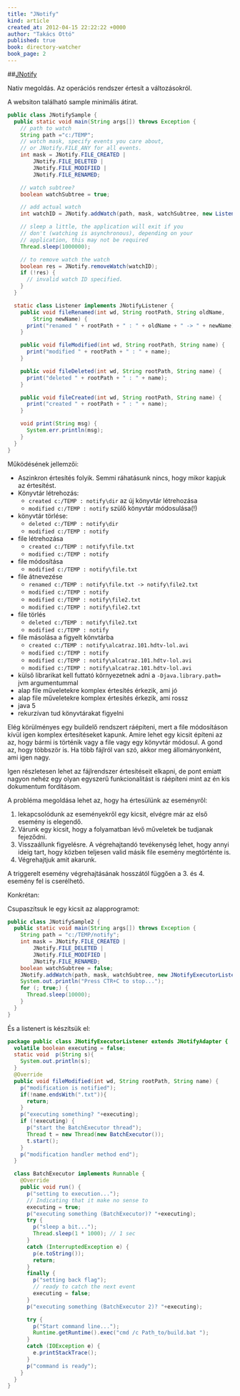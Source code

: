 ```yaml
---
title: "JNotify"
kind: article
created_at: 2012-04-15 22:22:22 +0000
author: "Takács Ottó"
published: true
book: directory-watcher
book_page: 2
---
```

##[JNotify](http://jnotify.sourceforge.net/)


Nativ megoldás. Az operációs rendszer értesít a változásokról.

A websiton található sample minimális átirat.

~~~java
public class JNotifySample {
  public static void main(String args[]) throws Exception {
    // path to watch
    String path ="c:/TEMP";
    // watch mask, specify events you care about,
    // or JNotify.FILE_ANY for all events.
    int mask = JNotify.FILE_CREATED |
        JNotify.FILE_DELETED |
        JNotify.FILE_MODIFIED |
        JNotify.FILE_RENAMED;

    // watch subtree?
    boolean watchSubtree = true;

    // add actual watch
    int watchID = JNotify.addWatch(path, mask, watchSubtree, new Listener());

    // sleep a little, the application will exit if you
    // don't (watching is asynchronous), depending on your
    // application, this may not be required
    Thread.sleep(1000000);

    // to remove watch the watch
    boolean res = JNotify.removeWatch(watchID);
    if (!res) {
      // invalid watch ID specified.
    }
  }

  static class Listener implements JNotifyListener {
    public void fileRenamed(int wd, String rootPath, String oldName,
        String newName) {
      print("renamed " + rootPath + " : " + oldName + " -> " + newName);
    }

    public void fileModified(int wd, String rootPath, String name) {
      print("modified " + rootPath + " : " + name);
    }

    public void fileDeleted(int wd, String rootPath, String name) {
      print("deleted " + rootPath + " : " + name);
    }

    public void fileCreated(int wd, String rootPath, String name) {
      print("created " + rootPath + " : " + name);
    }

    void print(String msg) {
      System.err.println(msg);
    }
  }
}
~~~

Működésének jellemzői:

- Aszinkron értesítés folyik. Semmi ráhatásunk nincs, hogy mikor kapjuk az értesítést.
- Könyvtár létrehozás:
    - `created c:/TEMP : notify\dir` az új könyvtár létrehozása
    - `modified c:/TEMP : notify` szülő könyvtár módosulása(!)
- könyvtár törlése:
    - `deleted c:/TEMP : notify\dir`
    - `modified c:/TEMP : notify`
- file létrehozása
    - `created c:/TEMP : notify\file.txt`
    - `modified c:/TEMP : notify`
- file módosítása
    - `modified c:/TEMP : notify\file.txt`
- file átnevezése
    - `renamed c:/TEMP : notify\file.txt -> notify\file2.txt`
    - `modified c:/TEMP : notify`
    - `modified c:/TEMP : notify\file2.txt`
    - `modified c:/TEMP : notify\file2.txt`
- file törlés
    - `deleted c:/TEMP : notify\file2.txt`
    - `modified c:/TEMP : notify`
- file másolása a figyelt könvtárba
    - `created c:/TEMP : notify\alcatraz.101.hdtv-lol.avi`
    - `modified c:/TEMP : notify`
    - `modified c:/TEMP : notify\alcatraz.101.hdtv-lol.avi`
    - `modified c:/TEMP : notify\alcatraz.101.hdtv-lol.avi`
- külső librarikat kell futtató környezetnek adni a `-Djava.library.path=` jvm argumentummal
- alap file műveletekre komplex értesítés érkezik, ami jó
- alap file műveletekre komplex értesítés érkezik, ami rossz
- java 5
- rekurzívan tud könyvtárakat figyelni

Elég körülményes egy buildelő rendszert ráépíteni, mert a file módosításon kívül igen komplex értesítéseket kapunk. Amire lehet egy kicsit építeni az az, hogy bármi is történik vagy a file vagy egy könyvtár módosul. A gond az, hogy többször is. Ha több fájlról van szó, akkor meg állományonként, ami igen nagy.

Igen részletesen lehet az fájlrendszer értesítéseit elkapni, de pont emiatt nagyon nehéz egy olyan egyszerű funkcionalitást is ráépíteni mint az én kis dokumentum fordításom.

A probléma megoldása lehet az, hogy ha értesülünk az eseményről:

1. lekapcsolódunk az eseményekről egy kicsit, elvégre már az első esemény is elegendő.
2. Várunk egy kicsit, hogy a folyamatban lévő műveletek be tudjanak fejeződni.
3. Visszaállunk figyelésre. A végrehajtandó tevékenység lehet, hogy annyi ideig tart, hogy közben teljesen valid másik file esemény megtörténte is.
4. Végrehajtjuk amit akarunk.

A triggerelt esemény végrehajtásának hosszától függően a 3. és 4. esemény fel is cserélhető.

Konkrétan:

Csupaszítsuk le egy kicsit az alapprogramot:

~~~java
public class JNotifySample2 {
  public static void main(String args[]) throws Exception {
    String path = "c:/TEMP/notify";
    int mask = JNotify.FILE_CREATED |
        JNotify.FILE_DELETED |
        JNotify.FILE_MODIFIED |
        JNotify.FILE_RENAMED;
    boolean watchSubtree = false;
    JNotify.addWatch(path, mask, watchSubtree, new JNotifyExecutorListener());
    System.out.println("Press CTR+C to stop...");
    for (; true;) {
      Thread.sleep(10000);
    }
  }
}
~~~

És a listenert is készítsük el:

~~~java
package public class JNotifyExecutorListener extends JNotifyAdapter {
  volatile boolean executing = false;
  static void  p(String s){
    System.out.println(s);
  }
  @Override
  public void fileModified(int wd, String rootPath, String name) {
    p("modification is notified");
    if(!name.endsWith(".txt")){
      return;
    }
    p("executing something? "+executing);
    if (!executing) {
      p("start the BatchExecutor thread");
      Thread t = new Thread(new BatchExecutor());
      t.start();
    }
    p("modification handler method end");
  }

  class BatchExecutor implements Runnable {
    @Override
    public void run() {
      p("setting to execution...");
      // Indicating that it make no sense to
      executing = true;
      p("executing something (BatchExecutor)? "+executing);
      try {
        p("sleep a bit...");
        Thread.sleep(1 * 1000); // 1 sec
      }
      catch (InterruptedException e) {
        p(e.toString());
        return;
      }
      finally {
        p("setting back flag");
        // ready to catch the next event
        executing = false;
      }
      p("executing something (BatchExecutor 2)? "+executing);

      try {
        p("Start command line...");
        Runtime.getRuntime().exec("cmd /c Path_to/build.bat ");
      }
      catch (IOException e) {
        e.printStackTrace();
      }
      p("command is ready");
    }
  }
}
~~~
